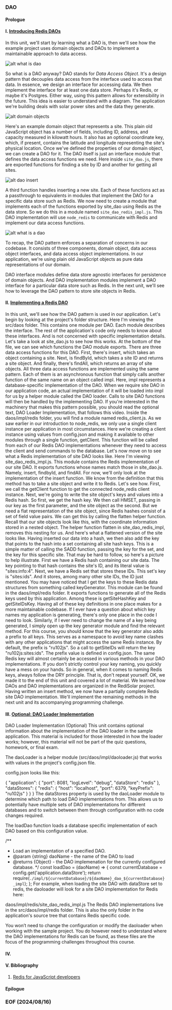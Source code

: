 
### DAO 


#### Prologue 


#### I. [Introducing Redis DAOs](https://youtu.be/NYbGKZXs33s)
In this unit, we'll start by learning what a DAO is, then we'll see how the example project uses domain objects and DAOs to implement a maintainable approach to data access.

![alt what is dao](img/what-is-a-dao.png)

So what is a DAO anyway? DAO stands for *Data Access Object*. It's a design pattern that decouples data access from the interface used to access that data. In essence, we design an interface for accessing data. We then implement the interface for at least one data store. Perhaps it's Redis, or maybe it's Postgres. Either way, using this pattern allows for extensibility in the future. This idea is easier to understand with a diagram. The application we're building deals with solar power sites and the data they generate. 

![alt domain objects](img/domain-objects.png)

Here's an example domain object that represents a site. This plain old JavaScript object has a number of fields, including ID, address, and capacity measured in kilowatt hours. It also has an optional coordinate key, which, if present, contains the latitude and longitude representing the site's physical location. Once we've defined the properties of our domain object, we can create a DAO for it. The DAO itself is just an interface module that defines the data access functions we need. Here inside `site_dao.js`, there are exported functions for finding a site by ID and another for getting all sites.

![alt dao insert](img/dao-insert.png)

A third function handles inserting a new site. Each of these functions act as a passthrough to equivalents in modules that implement the DAO for a specific data store such as Redis. We now need to create a module that implements each of the functions exported by site_dao using Redis as the data store. So we do this in a module named `site_dao_redis_impl.js`. This DAO implementation will use `node_redis` to communicate with Redis and implement our data access functions. 

![alt what is a dao](img/what-is-a-dao.png)

To recap, the DAO pattern enforces a separation of concerns in our codebase. It consists of three components, domain object, data access object interfaces, and data access object implementations. In our application, we're using plain old JavaScript objects as pure data representations of our domain. 

DAO interface modules define data store agnostic interfaces for persistence of domain objects. And DAO implementation modules implement a DAO interface for a particular data store such as Redis. In the next unit, we'll see how to leverage the DAO pattern to store site objects in Redis.


#### II. [Implementing a Redis DAO](https://youtu.be/PJqvha3iXZQ)
In this unit, we'll see how the DAO pattern is used in our application. Let's begin by looking at the project's folder structure. Here I'm viewing the src/daos folder. This contains one module per DAO. Each module describes the interface. The rest of the application's code only needs to know about these interfaces. And is not concerned with specific implementation details. Let's take a look at site_dao.js to see how this works. At the bottom of the file, we can see which functions the DAO module exports. There are three data access functions for this DAO. First, there's insert, which takes an object containing a site. Next, is findById, which takes a site ID and returns a site object. And finally, there's findAll, which returns an array of site objects. All three data access functions are implemented using the same pattern. Each of them is an asynchronous function that simply calls another function of the same name on an object called impl. Here, impl represents a database-specific implementation of the DAO. When we require site DAO in our application code, an actual implementation of it will be loaded into impl for us by a helper module called the DAO loader. Calls to site DAO functions will then be handled by the implementing DAO. If you're interested in the machinery that makes this pattern possible, you should read the optional text, DAO Loader Implementation, that follows this video. Inside the daos/impl/redis folder, you will find a module named redis_client.js. As we saw earlier in our introduction to node_redis, we only use a single client instance per application in most circumstances. Here we're creating a client instance using values from config.json and making it available to other modules through a single function, getClient. This function will be called from each of our Redis DAO implementations whenever they need to access the client and send commands to the database. Let's now move on to see what a Redis implementation of site DAO looks like. Here I'm viewing site_dao_redis_impl.js. This module contains the Redis implementation of our site DAO. It exports functions whose names match those in site_dao.js. Namely, insert, findbyId, and findAll. For now, we'll only look at the implementation of the insert function. We know from the definition that this method has to take a site object and write it to Redis. Let's see how. First, we call the getClient function to get the connected node_redis client instance. Next, we're going to write the site object's keys and values into a Redis hash. So first, we get the hash key. We then call HMSET, passing in our key as the first parameter, and the site object as the second. But we need a flat representation of the site object, since Redis hashes consist of a set of field value pairs. We can get this by calling the flatten helper function. Recall that our site objects look like this, with the coordinate information stored in a nested object. The helper function flatten in site_dao_redis_impl, removes this nesting for us. And here's what a flattened version of the site looks like.
Having inserted our data into a hash, we then also add the key that points to the hash into a set containing all site hash keys. This is a simple matter of calling the SADD function, passing the key for the set, and the key for this specific site. That may be hard to follow, so here's a picture to help illustrate. First we have a Redis hash containing our site data. The key pointing to that hash contains the site's ID, and its literal value is "sites:info:4". Next, we have a Redis set that stores these IDs. This set's key is "sites:ids". And it stores, among many other site IDs, the ID just mentioned. You may have noticed that I get the keys to these Redis data structures from something called keyGenerator. This module can be found in the daos/impl/redis folder. It exports functions to generate all of the Redis keys used by this application. Among these is getSiteHashKey and getSiteIDsKey. Having all of these key definitions in one place makes for a more maintainable codebase. If I ever have a question about which key names my application is generating, there's only one place in the code I need to look. Similarly, if I ever need to change the name of a key being generated, I simply open up the key generator module and find the relevant method. For this course, you should know that the key generator also adds a prefix to all keys. This serves as a namespace to avoid key name clashes with any other applications that might access the same Redis instance. By default, the prefix is "ru102js". So a call to getSiteIDs will return the key "ru102js:sites:ids". The prefix value is defined in config.json. The same Redis key will almost certainly be accessed in various methods in your DAO implementations. If you don't strictly control your key naming, you quickly have a mess on your hands. So in general, when it comes to naming Redis keys, always follow the DRY principle. That is, don't repeat yourself. OK, we made it to the end of this unit and covered a lot of material. We learned how DAOs and DAO implementations are organized in the RediSolar project. Having written an insert method, we now have a partially complete Redis site DAO implementation. We'll implement the remaining methods in the next unit and its accompanying programming challenge.


#### III. [Optional: DAO Loader Implementation](https://university.redis.com/courses/course-v1:redislabs+RU102JS+2024_03/courseware/b9e0436b7d504284bb29870a04d0147e/d12fff65d1dd4767b41f04565f4d2347/?child=first)
DAO Loader Implementation (Optional)
This unit contains optional information about the implementation of the DAO loader in the sample application. This material is included for those interested in how the loader works; however, this material will not be part of the quiz questions, homework, or final exam.

The daoLoader is a helper module (src/daos/impl/daoloader.js) that works with values in the project's config.json file.

config.json looks like this:

{
  "application": {
    "port": 8081,
    "logLevel": "debug",
    "dataStore": "redis"
  },
  "dataStores": {
    "redis": {
      "host": "localhost",
      "port": 6379,
      "keyPrefix": "ru102js"
    }
  }
}
The dataStores property is used by the daoLoader module to determine which path to load DAO implementations from. This allows us to potentially have multiple sets of DAO implementations for different databases and to switch between them through configuration with no code changes required.

The loadDao function loads a database specific implementation of each DAO based on this configuration value.

/**
 * Load an implementation of a specified DAO.
 * @param {string} daoName - the name of the DAO to load
 * @returns {Object} - the DAO implemenation for the currently configured database.
 */
const loadDao = (daoName) => {
  const currentDatabase = config.get('application.dataStore');
  return require(`./impl/${currentDatabase}/${daoName}_dao_${currentDatabase}_impl`);
};
For example, when loading the site DAO with dataStore set to redis, the daoloader will look for a site DAO implementation for Redis here:

daos/impl/redis/site_dao_redis_impl.js
The Redis DAO implementations live in the src/daos/impl/redis folder. This is also the only folder in the application's source tree that contains Redis specific code.

You won’t need to change the configuration or modify the daoloader when working with the sample project. You do however need to understand where the DAO implementations for Redis can be found, as these files are the focus of the programming challenges throughout this course.


#### IV. 


#### V. Bibliography 
1. [Redis for JavaScript developers](https://redis.io/university/courses/ru102js/)


#### Epilogue 


### EOF (2024/08/16)
